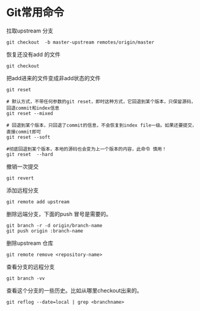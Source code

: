 # Git常用命令

拉取upstream 分支

```text
git checkout  -b master-upstream remotes/origin/master
```

恢复还没有add 的文件

```text
git checkout
```

把add进来的文件变成非add状态的文件

```text
git reset

# 默认方式，不带任何参数的git reset，即时这种方式，它回退到某个版本，只保留源码，回退commit和index信息
git reset --mixed

# 回退到某个版本，只回退了commit的信息，不会恢复到index file一级。如果还要提交，直接commit即可
git reset --soft

#彻底回退到某个版本，本地的源码也会变为上一个版本的内容，此命令 慎用！
git reset  --hard
```

撤销一次提交

```text
git revert
```

添加远程分支

```text
git remote add upstream
```

删除远端分支，下面的push 冒号是需要的。

```text
git branch -r -d origin/branch-name  
git push origin :branch-name
```

删除upstream 仓库

```text
git remote remove <repository-name>
```

查看分支的远程分支

```text
git branch -vv
```

查看这个分支的一些历史。比如从哪里checkout出来的。

```text
git reflog --date=local | grep <branchname>
```

